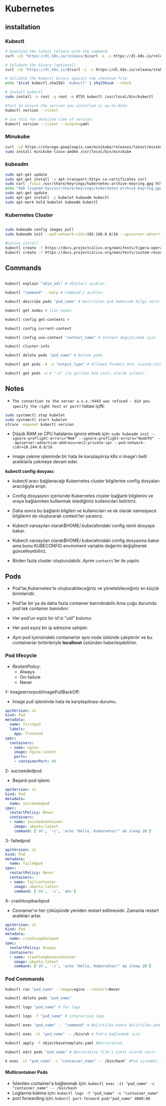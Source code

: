 # Kubernetes

## installation

### Kubectl
```bash
# Download the latest release with the command:
curl -LO "https://dl.k8s.io/release/$(curl -L -s https://dl.k8s.io/release/stable.txt)/bin/linux/amd64/kubectl"

# Validate the binary (optional)
curl -LO "https://dl.k8s.io/$(curl -L -s https://dl.k8s.io/release/stable.txt)/bin/linux/amd64/kubectl.sha256"

# Validate the kubectl binary against the checksum file:
echo "$(cat kubectl.sha256)  kubectl" | sha256sum --check

# Install kubectl
sudo install -o root -g root -m 0755 kubectl /usr/local/bin/kubectl

#Test to ensure the version you installed is up-to-date:
kubectl version --client

# use this for detailed view of version:
kubectl version --client --output=yaml   

```

### Minukube
```bash
curl -LO https://storage.googleapis.com/minikube/releases/latest/minikube-linux-amd64
sudo install minikube-linux-amd64 /usr/local/bin/minikube
```

### kubeadm

```bash
sudo apt-get update
sudo apt-get install -y apt-transport-https ca-certificates curl
sudo curl -fsSLo /usr/share/keyrings/kubernetes-archive-keyring.gpg https://packages.cloud.google.com/apt/doc/apt-key.gpg
echo "deb [signed-by=/usr/share/keyrings/kubernetes-archive-keyring.gpg] https://apt.kubernetes.io/ kubernetes-xenial main" | sudo tee /etc/apt/sources.list.d/kubernetes.list
sudo apt-get update
sudo apt-get install -y kubelet kubeadm kubectl
sudo apt-mark hold kubelet kubeadm kubectl
```
### Kubernetes Cluster

```bash

sudo kubeadm config images pull
sudo kubeadm init --pod-network-cidr=192.168.0.0/16 --apiserver-advertise-address=172.29.158.170 --control-plane-endpoint=172.29.158.170

#Calico install
kubectl create -f https://docs.projectcalico.org/manifests/tigera-operator.yaml
kubectl create -f https://docs.projectcalico.org/manifests/custom-resources.yaml
```
## Commands

```bash

kubectl explain "obje_adı" # objeleri açıklar.

kubectl "command" --help # Command'ı açıklar.

kubectl describe pods "pod_name" # belirtilen pod hakkında bilgi verir.

kubectl get nodes # list nodes

kubectl config get-contexts #

kubectl config current-context

kubectl config use-context "context_name" # Context değiştirmek için

kubectl cluster-info

kubectl delete pods "pod_name" # Delete pods

kubectl get pods -A -o "output_type" # Allowed formats are: custom-columns,custom-columns-file,go-template,go-template-file,json,jsonpath,jsonpath-as-json,jsonpath-file,name,template,templatefile,wide,yaml

kubectl get pods -w # "-w" ile girilen kod canlı olarak izlenir.

```

## Notes
- ```The connection to the server x.x.x.:6443 was refused - did you specify the right host or port?``` hatası içiN:
```bash
sudo systemctl stop kubelet
sudo systemctl start kubelet
strace -eopenat kubectl version
```
- Düşük RAM ve CPU hatalarını ignore etmek için:
```sudo kubeadm init --ignore-preflight-errors="Mem" --ignore-preflight-errors="NumCPU"  --apiserver-advertise-address=<ec2-private-ip> --pod-network-cidr=10.244.0.0/16```

- image çekme işleminde bir hata ile karşılaşılırsa k8s o image'ı belli aralıklarla çekmeye devam eder.

**kubectl config dosyası:**
- kubectl aracı bağlanacağı Kubernetes cluster bilgilerine config dosyaları aracılığıyla erişir.
- Config dosyasının içerisinde Kubernetes cluster bağlantı bilgilerini ve oraya bağlanırken kullanmak istediğimiz kullanıcıları belirtiriz.
- Daha sonra bu bağlantı bilgileri ve kullanıcıları ve ek olarak namespace bilgilerini de oluşturarak context'ler yaratırız.
- Kubectl varsayılan olarak$HOME/.kube/altındaki config isimli dosyaya bakar.
- Kubectl varsayılan olarak$HOME/.kube/altındaki config dosyasına bakar ama bunu KUBECONFIG enviroment variable değerini değiştirerek güncelleyebiliriz.

- Birden fazla cluster oluşturulabilir. Ayrım `contexts`'ler ile yapılır.


## Pods

- Pod'lar,Kubernetes'te oluşturabileceğiniz ve yönetebileceğiniz en küçük birimleridir.
                  
- Pod'lar bir ya da daha fazla container barındırabilir.Ama çoğu durumda pod tek container barındırır. 

- Her pod'un eşsiz bir id'si "uid" bulunur.

- Her pod eşsiz bir ip adresine sahiptir.

- Ayni pod içerisindeki containerlar aynı node üstünde çalışıtırılır ve bu containerlar birbirleriyle **localhost** üstünden haberleşebilirler.

### Pod lifecycle
- *RestartPolicy*:
  - Always
  - On-failure
  - Never

1- Imageerrorpod/ImagePullBackOff:
- Image pull işleminde hata ile karşılaşılması durumu.

```yaml
apiVersion: v1
kind: Pod
metadata:
  name: firstpod
  labels:
    app: frontend
spec:
  containers:
  - name: nginx
    image: nginx:latest
    ports:
    - containerPort: 80
```
2- succeededpod
- Başarılı pod işlemi.

```yaml
apiVersion: v1
kind: Pod
metadata:
  name: succeededpod
spec:
  restartPolicy: Never
  containers:
  - name: succeedcontainer
    image: ubuntu:latest
    command: ['sh', '-c', 'echo "Hello, Kubernetes!" && sleep 20']
```

3- failedpod


```yaml
apiVersion: v1
kind: Pod
metadata:
  name: failedpod
spec:
  restartPolicy: Never
  containers:
  - name: failcontainer
    image: ubuntu:latest
    command: ['sh', '-c', 'abc']
```

4- crashloopbackpod
- Conrainer'ın her çöküşünde yeniden restart edilmesidir. Zamanla restart aralıkları artar.
```yaml
apiVersion: v1
kind: Pod
metadata:
  name: crashloopbackpod
spec:
  restartPolicy: Always
  containers:
  - name: crashloopbackcontainer
    image: ubuntu:latest
    command: ['sh', '-c', 'echo "Hello, Kubernetes!" && sleep 20']
```

### Pod Commands
```bash
kubectl run "pod_name" --image=nginx --restart=Never

kubectl delete pods "pod_name"

kubectl logs "pod_name" # for logs

kubectl logs -f "pod_name" # interactive logs

kubectl exec "pod_name" -- "command" # Belirtilen komut belirtilen pod'un içinde çalıştırılır.

kubectl exec -it "pod_name" -- /bin/sh # Pod'a bağlanmak için

kubectl apply -f objectbasetemplate.yaml #Declarative

kubectl edit pods "pod_name" # Declarative file'ı çıktı olarak verir.

k exec -it "pod_name" -c "container_name" -- /bin/bash` #Pod içindeki istenilen container'a bağlanmak için

```

#### Multicontainer Pods
- İstenilen container'a bağlanmak için: `kubectl exec -it "pod_name" -c "container_name" -- /bin/bash`
- Loglarına bakma için: `kubectl logs -f "pod_name" -c "container_name"`
- port forwarding için: `kubectl port-forward pod/"pod_name" 8080:80`